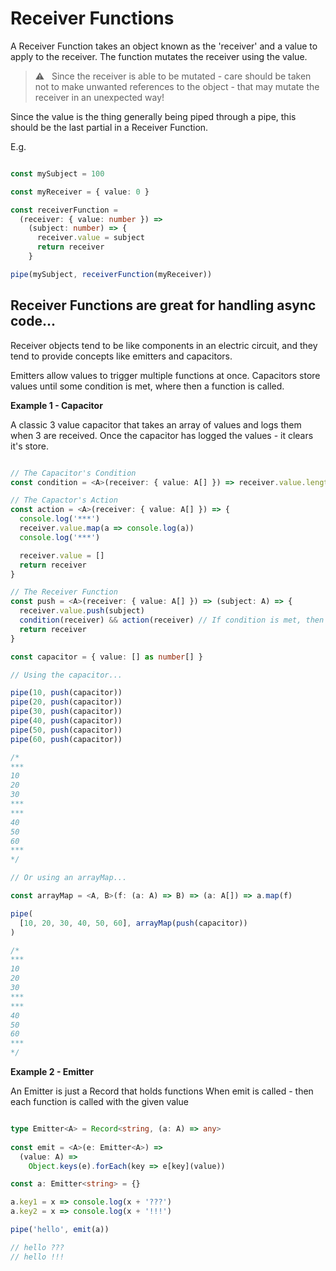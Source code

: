 # Receiver Functions

A Receiver Function takes an object known as the 'receiver' and a value to apply to the receiver.
The function mutates the receiver using the value.

> :warning: &nbsp; Since the receiver is able to be mutated - care should be taken not to make unwanted references to the object - that may mutate the receiver in an unexpected way!

Since the value is the thing generally being piped through a pipe, this should be the last partial in a Receiver Function.

E.g.

```typescript

const mySubject = 100

const myReceiver = { value: 0 }

const receiverFunction =
  (receiver: { value: number }) =>
    (subject: number) => {
      receiver.value = subject
      return receiver
    }

pipe(mySubject, receiverFunction(myReceiver))

```

## Receiver Functions are great for handling async code...

Receiver objects tend to be like components in an electric circuit, and
they tend to provide concepts like emitters and capacitors.

Emitters allow values to trigger multiple functions at once.
Capacitors store values until some condition is met, where then a function is called.

**Example 1 - Capacitor**

A classic 3 value capacitor that takes an array of values and logs them when 3 are received.
Once the capacitor has logged the values - it clears it's store.

```typescript

// The Capacitor's Condition
const condition = <A>(receiver: { value: A[] }) => receiver.value.length > 2

// The Capactor's Action
const action = <A>(receiver: { value: A[] }) => {
  console.log('***')
  receiver.value.map(a => console.log(a))
  console.log('***')

  receiver.value = []
  return receiver
}

// The Receiver Function
const push = <A>(receiver: { value: A[] }) => (subject: A) => {
  receiver.value.push(subject)
  condition(receiver) && action(receiver) // If condition is met, then fire the action
  return receiver
}

const capacitor = { value: [] as number[] }

// Using the capacitor...

pipe(10, push(capacitor))
pipe(20, push(capacitor))
pipe(30, push(capacitor))
pipe(40, push(capacitor))
pipe(50, push(capacitor))
pipe(60, push(capacitor))

/*
***
10
20
30
***
***
40
50
60
***
*/

// Or using an arrayMap...

const arrayMap = <A, B>(f: (a: A) => B) => (a: A[]) => a.map(f)

pipe(
  [10, 20, 30, 40, 50, 60], arrayMap(push(capacitor))
)

/*
***
10
20
30
***
***
40
50
60
***
*/

```

**Example 2 - Emitter**

An Emitter is just a Record that holds functions
When emit is called - then each function is called with the given value

```typescript

type Emitter<A> = Record<string, (a: A) => any>
  
const emit = <A>(e: Emitter<A>) =>
  (value: A) =>
    Object.keys(e).forEach(key => e[key](value))

const a: Emitter<string> = {}

a.key1 = x => console.log(x + '???')
a.key2 = x => console.log(x + '!!!')

pipe('hello', emit(a))

// hello ???
// hello !!!

```
